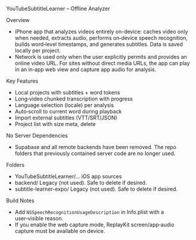 YouTubeSubtitleLearner – Offline Analyzer

Overview
- iPhone app that analyzes videos entirely on-device: caches video only when needed, extracts audio, performs on‑device speech recognition, builds word‑level timestamps, and generates subtitles. Data is saved locally per project.
- Network is used only when the user explicitly permits and provides an online video URL. For sites without direct media URLs, the app can play in an in‑app web view and capture app audio for analysis.

Key Features
- Local projects with subtitles + word tokens
- Long‑video chunked transcription with progress
- Language selection (locale) per analysis
- Auto‑scroll to current word during playback
- Import external subtitles (VTT/SRT/JSON)
- Project list with size meta, delete

No Server Dependencies
- Supabase and all remote backends have been removed. The repo folders that previously contained server code are no longer used.

Folders
- YouTubeSubtitleLearner/…  iOS app sources
- backend/                 Legacy (not used). Safe to delete if desired.
- subtitle-learner-expo/   Legacy (not used). Safe to delete if desired.

Build Notes
- Add `NSSpeechRecognitionUsageDescription` in Info.plist with a user‑visible reason.
- If you enable the web capture mode, ReplayKit screen/app‑audio capture must be available on device.

